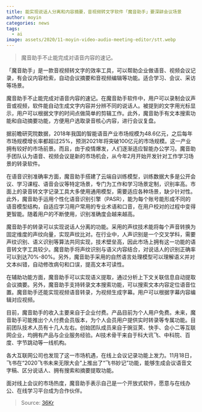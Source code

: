 ```yaml
---
title: 能实现说话人分离和内容摘要，音视频转文字软件「魔音助手」要深耕会议场景
author: moyin
categories: news
tags:
  - ai
image: assets/2020/11-moyin-video-audio-meeting-editor/stt.webp
---
```


> 魔音助手不止能完成对语音内容的速记。

「魔音助手」是一款音视频转文字的效率工具，可以帮助企业做语音、视频会议记录，有会议内容检索，自动会议摘要和音视频编辑等功能。适合学习、会议、采访等场景。

魔音助手不止能完成对语音内容的速记。在魔音助手软件中，用户可以录制会议声音或视频，软件能自动生成文字内容并分辨不同的说话人。被提到的文字用光标显示，用户可以根据文字的时间点做简单的剪辑工作。此外，魔音助手有文本搜索功能和自动摘要功能，方便用户选取录音核心内容，进行会议复盘。

据前瞻研究院数据，2018年我国的智能语音产业市场规模为48.6亿元，之后每年市场规模增长率都超过25%，预测2021年将突破100亿元的市场规模。这一产业拥有较好的市场前景。而且，由于疫情爆发，人们逐渐适应智能办公学习。魔音助手团队认为语音、视频会议是新的市场机会，从今年2月开始开发针对工作学习场景的转录软件。

在语音识别准确率方面，魔音助手搭建了云端自训练模型，训练数据大多是公开会议、学习课程、语音会议等特定场景，专门为工作和学习场景定制，识别率高。市面上的录音转文字记录工具大多使用通用模型，需要适应各种场景，缺少针对性。此外，魔音助手运用个性化语音识别引擎（PASR），能为每个账号能形成不同的语音模型结构，自适应学习用户常用的专业术语和口音，在用户校对的过程中变得更智能。随着用户的不断使用，识别准确度会越来越高。

魔音助手的转录可以实现说话人分离的功能。采用的声纹技术能将每个声音转换为固定维度的声纹向量，实现声纹比对。在行业中，人声识别是一个交叉学科，需要声纹识别、语义识别等算法共同实现，技术壁垒高，因此市场上拥有这一功能的语音转文字工具较少。魔音助手将声纹识别与语义内容结合，对说话人的识别正确率可以到达70%-80%。另外，魔音助手采用的自然语言处理模型可以理解语义并对文本纠错，自动修改病句和口误，提高文本可读性。

在辅助功能方面，魔音助手可以实现语义提取，通过分析上下文关联信息自动提取会议摘要。另外，魔音助手支持转录文本搜索功能，可以搜索文本内容定位语音位置。魔音助手还能实现视频语音转录，为视频生成字幕。用户可以根据字幕内容编辑对应视频。

目前，魔音助手的收入主要来自于企业付费。产品目前为个人用户免费。未来，魔音助手可能推出个人付费会员版本，为个人会员用户提供实时转录等专属功能。目前团队技术人员有十几人左右。创始团队成员来自于豌豆荚、快手、会小二等互联网企业，均拥有产品与企业服务经验。AI技术骨干来自于科大讯飞、中科院、百度、字节跳动等一线机构。

各大互联网公司也发现了这一市场机遇，在线上会议记录功能上发力。11月18日，飞书在“2020飞书未来无限大会”上推出了“飞书妙记”功能，能够生成会议语音文字稿、区分说话人、拥有搜索和摘要提取功能。

面对线上会议的市场热度，魔音助手表示自己是一个开放式软件，愿意与在线办公、在线学习平台成为合作伙伴。

> Source: [36Kr](https://36kr.com/p/982359611116934)
